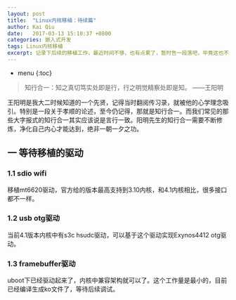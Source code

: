 ```yaml
---
layout: post
title:  "Linux内核移植：待续篇"
author: Kai Qiu
date:   2017-03-13 15:10:37 +0800
categories: 嵌入式开发
tags: Linux内核移植
excerpt: 记录下后续的移植工作，最近时间不够，也有点累了，暂时告一段落吧，毕竟这也不是自己的发展方向。把思路和主要工作记录在这里，ps. 如果有个同伴来接手就好了。
---
```


* menu
{:toc}

> 知行合一：知之真切笃实处即是行，行之明觉精察处即是知。 ——王阳明

王阳明是我大二时候知道的一个先贤，记得当时翻阅传习录，就被他的心学理念吸引。特别是一段关于孝顺的论述，至今仍记得，那就是知行合一。而我们常见的那些大字报式的知行合一其实应该说是言行一致。阳明先生的知行合一需要不断修炼，净化自己内心才能达到，绝非一朝一夕之功。

## 一 等待移植的驱动

### 1.1 sdio wifi

移植mt6620驱动，官方给的版本最高支持到3.10内核，和4.1内核相比，很多接口都不一样。

### 1.2 usb otg驱动

当前4.1版本内核中有s3c hsudc驱动，可以基于这个驱动实现Exynos4412 otg驱动。

### 1.3 framebuffer驱动

uboot下已经驱动起来了，内核中兼容架构就可以了。这个工作量是最小的，目前已经编译生成ko文件了，等待后续调试。

